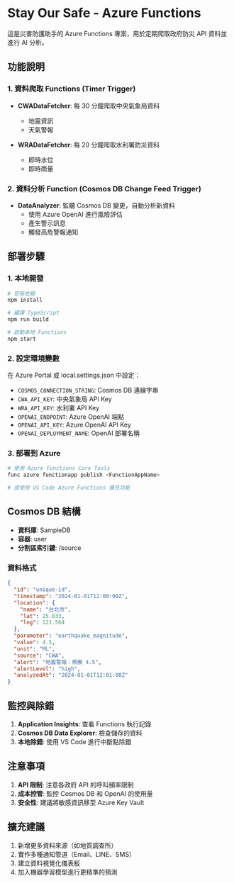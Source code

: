# Stay Our Safe - Azure Functions

這是災害防護助手的 Azure Functions 專案，用於定期爬取政府防災 API 資料並進行 AI 分析。

## 功能說明

### 1. 資料爬取 Functions (Timer Trigger)

- **CWADataFetcher**: 每 30 分鐘爬取中央氣象局資料
  - 地震資訊
  - 天氣警報

- **WRADataFetcher**: 每 20 分鐘爬取水利署防災資料
  - 即時水位
  - 即時雨量

### 2. 資料分析 Function (Cosmos DB Change Feed Trigger)

- **DataAnalyzer**: 監聽 Cosmos DB 變更，自動分析新資料
  - 使用 Azure OpenAI 進行風險評估
  - 產生警示訊息
  - 觸發高危警報通知

## 部署步驟

### 1. 本地開發

```bash
# 安裝依賴
npm install

# 編譯 TypeScript
npm run build

# 啟動本地 Functions
npm start
```

### 2. 設定環境變數

在 Azure Portal 或 local.settings.json 中設定：

- `COSMOS_CONNECTION_STRING`: Cosmos DB 連線字串
- `CWA_API_KEY`: 中央氣象局 API Key
- `WRA_API_KEY`: 水利署 API Key
- `OPENAI_ENDPOINT`: Azure OpenAI 端點
- `OPENAI_API_KEY`: Azure OpenAI API Key
- `OPENAI_DEPLOYMENT_NAME`: OpenAI 部署名稱

### 3. 部署到 Azure

```bash
# 使用 Azure Functions Core Tools
func azure functionapp publish <FunctionAppName>

# 或使用 VS Code Azure Functions 擴充功能
```

## Cosmos DB 結構

- **資料庫**: SampleDB
- **容器**: user
- **分割區索引鍵**: /source

### 資料格式

```json
{
  "id": "unique-id",
  "timestamp": "2024-01-01T12:00:00Z",
  "location": {
    "name": "台北市",
    "lat": 25.033,
    "lng": 121.564
  },
  "parameter": "earthquake_magnitude",
  "value": 4.5,
  "unit": "ML",
  "source": "CWA",
  "alert": "地震警報：規模 4.5",
  "alertLevel": "high",
  "analyzedAt": "2024-01-01T12:01:00Z"
}
```

## 監控與除錯

1. **Application Insights**: 查看 Functions 執行記錄
2. **Cosmos DB Data Explorer**: 檢查儲存的資料
3. **本地除錯**: 使用 VS Code 進行中斷點除錯

## 注意事項

1. **API 限制**: 注意各政府 API 的呼叫頻率限制
2. **成本控管**: 監控 Cosmos DB 和 OpenAI 的使用量
3. **安全性**: 建議將敏感資訊移至 Azure Key Vault

## 擴充建議

1. 新增更多資料來源（如地質調查所）
2. 實作多種通知管道（Email、LINE、SMS）
3. 建立資料視覺化儀表板
4. 加入機器學習模型進行更精準的預測 